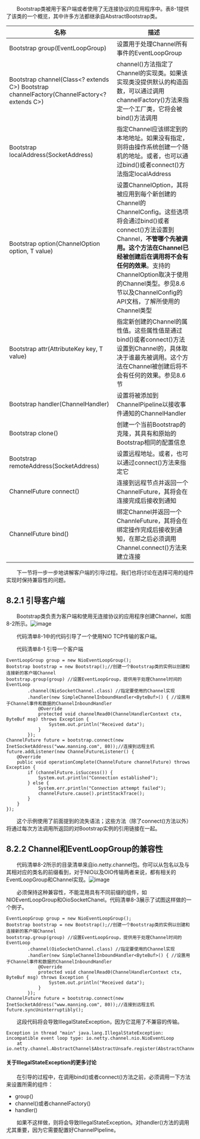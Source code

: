 &emsp;&emsp;Bootstrap类被用于客户端或者使用了无连接协议的应用程序中。表8-1提供了该类的一个概览，其中许多方法都继承自AbstractBootstrap类。

名称 | 描述
---|---
Bootstrap group(EventLoopGroup) | 设置用于处理Channel所有事件的EventLoopGroup
Bootstrap channel(Class<? extends C>) Bootstrap channelFactory(ChannelFactory<? extends C>) | channel()方法指定了Channel的实现类。如果该实现类没提供默认的构造函数，可以通过调用channelFactory()方法来指定一个工厂类，它将会被bind()方法调用
Bootstrap localAddress(SocketAddress) | 指定Channel应该绑定到的本地地址。如果没有指定，则将由操作系统创建一个随机的地址。或者，也可以通过bind()或者connect()方法指定localAddress
<T> Bootstrap option(ChannelOption<T> option, T value) | 设置ChannelOption，其将被应用到每个新创建的Channel的ChannelConfig。这些选项将会通过bind()或者connect()方法设置到Channel，**不管哪个先被调用。这个方法在Channel已经被创建后在调用将不会有任何的效果**。支持的ChannelOption取决于使用的Channel类型。参见8.6节以及ChannelConfig的API文档，了解所使用的Channel类型
<T> Bootstrap attr(AttributeKey<T> key, T value) | 指定新创建的Channel的属性值。这些属性值是通过bind()或者connect()方法设置到Channel的，具体取决于谁最先被调用。这个方法在Channel被创建后将不会有任何的效果。参见8.6节
Bootstrap handler(ChannelHandler) | 设置将被添加到ChannelPipeline以接收事件通知的ChannelHandler
Bootstrap clone() | 创建一个当前Bootstrap的克隆，其具有和原始的Bootstrap相同的配置信息
Bootstrap remoteAddress(SocketAddress) | 设置远程地址。或者，也可以通过connect()方法来指定它
ChannelFuture connect() | 连接到远程节点并返回一个ChannelFuture，其将会在连接完成后接收到通知
ChannelFuture bind() | 绑定Channel并返回一个ChannleFuture，其将会在绑定操作完成后接收到通知，在那之后必须调用Channel.connect()方法来建立连接

&emsp;&emsp;下一节将一步一步地讲解客户端的引导过程。我们也将讨论在选择可用的组件实现时保持兼容性的问题。

## 8.2.1 引导客户端

&emsp;&emsp;Bootstrap类负责为客户端和使用无连接协议的应用程序创建Channel，如图8-2所示。![image](http://img.blog.csdn.net/20160419103117920?watermark/2/text/aHR0cDovL2Jsb2cuY3Nkbi5uZXQv/font/5a6L5L2T/fontsize/400/fill/I0JBQkFCMA==/dissolve/70/gravity/Center)

&emsp;&emsp;代码清单8-1中的代码引导了一个使用NIO TCP传输的客户端。

&emsp;&emsp;代码清单8-1 引导一个客户端
```
EventLoopGroup group = new NioEventLoopGroup();
Bootstrap bootstrap = new Bootstrap();//创建一个Bootstrap类的实例以创建和连接新的客户端Channel
bootstrap.group(group) //设置EventLoopGroup，提供用于处理Channel时间的EventLoop
        .channel(NioSocketChannel.class) //指定要使用的Channel实现
        .handler(new SimpleChannelInboundHandler<ByteBuf>() { //设置用于Channel事件和数据的ChannelInboundHandler
            @Override
            protected void channelRead0(ChannelHandlerContext ctx, ByteBuf msg) throws Exception {
                System.out.println("Received data");
            }
        });
ChannelFuture future = bootstrap.connect(new InetSocketAddress("www.manning.com", 80));//连接到远程主机
future.addListener(new ChannelFutureListener() {
    @Override
    public void operationComplete(ChannelFuture channelFuture) throws Exception {
        if (channelFuture.isSuccess()) {
            System.out.println("Connection established");
        } else {
            System.err.println("Connection attempt failed");
            channelFuture.cause().printStackTrace();
        }
    }
});
```
&emsp;&emsp;这个示例使用了前面提到的流失语法；这些方法（除了connect()方法以外）将通过每次方法调用所返回的对Bootstrap实例的引用链接在一起。

## 8.2.2 Channel和EventLoopGroup的兼容性

&emsp;&emsp;代码清单8-2所示的目录清单来自io.netty.channel包。你可以从包名以及与其相对应的类名的前缀看到，对于NIO以及OIO传输两者来说，都有相关的EventLoopGroup和Channel实现。![image](http://img.blog.csdn.net/20160419110728025?watermark/2/text/aHR0cDovL2Jsb2cuY3Nkbi5uZXQv/font/5a6L5L2T/fontsize/400/fill/I0JBQkFCMA==/dissolve/70/gravity/Center)

&emsp;&emsp;必须保持这种兼容性，不能混用具有不同前缀的组件，如NIOEventLoopGroup和OioSocketChanel。代码清单8-3展示了试图这样做的一个例子。
```
EventLoopGroup group = new NioEventLoopGroup();
Bootstrap bootstrap = new Bootstrap();//创建一个Bootstrap类的实例以创建和连接新的客户端Channel
bootstrap.group(group) //设置EventLoopGroup，提供用于处理Channel时间的EventLoop
        .channel(OioSocketChannel.class) //指定要使用的Channel实现
        .handler(new SimpleChannelInboundHandler<ByteBuf>() { //设置用于Channel事件和数据的ChannelInboundHandler
            @Override
            protected void channelRead0(ChannelHandlerContext ctx, ByteBuf msg) throws Exception {
                System.out.println("Received data");
            }
        });
ChannelFuture future = bootstrap.connect(new InetSocketAddress("www.manning.com", 80));//连接到远程主机
future.syncUninterruptibly();
```
&emsp;&emsp;这段代码将会导致IllegalStateException，因为它混用了不兼容的传输。
```
Exception in thread "main" java.lang.IllegalStateException: incompatible event loop type: io.netty.channel.nio.NioEventLoop
	at io.netty.channel.AbstractChannel$AbstractUnsafe.register(AbstractChannel.java:464)
```
#### 关于IllegalStateException的更多讨论

&emsp;&emsp;在引导的过程中，在调用bind()或者connect()方法之前，必须调用一下方法来设置所需的组件：

- group()
- channel()或者channelFactory()
- handler()

&emsp;&emsp;如果不这样做，则将会导致IllegalStateException。对handler()方法的调用尤其重要，因为它需要配置好ChannelPipeline。